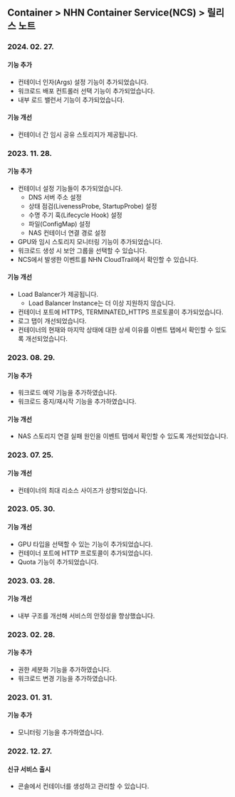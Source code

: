 ## Container > NHN Container Service(NCS) > 릴리스 노트
### 2024. 02. 27.
#### 기능 추가
* 컨테이너 인자(Args) 설정 기능이 추가되었습니다.
* 워크로드 배포 컨트롤러 선택 기능이 추가되었습니다.
* 내부 로드 밸런서 기능이 추가되었습니다.

#### 기능 개선
* 컨테이너 간 임시 공유 스토리지가 제공됩니다.

### 2023. 11. 28.
#### 기능 추가
* 컨테이너 설정 기능들이 추가되었습니다.
    * DNS 서버 주소 설정
    * 상태 점검(LivenessProbe, StartupProbe) 설정
    * 수명 주기 훅(Lifecycle Hook) 설정
    * 파일(ConfigMap) 설정
    * NAS 컨테이너 연결 경로 설정
* GPU와 임시 스토리지 모니터링 기능이 추가되었습니다.
* 워크로드 생성 시 보안 그룹을 선택할 수 있습니다.
* NCS에서 발생한 이벤트를 NHN CloudTrail에서 확인할 수 있습니다.

#### 기능 개선
* Load Balancer가 제공됩니다.
    * Load Balancer Instance는 더 이상 지원하지 않습니다.
* 컨테이너 포트에 HTTPS, TERMINATED_HTTPS 프로토콜이 추가되었습니다.
* 로그 탭이 개선되었습니다.
* 컨테이너의 현재와 마지막 상태에 대한 상세 이유를 이벤트 탭에서 확인할 수 있도록 개선되었습니다.

### 2023. 08. 29.
#### 기능 추가
* 워크로드 예약 기능을 추가하였습니다.
* 워크로드 중지/재시작 기능을 추가하였습니다.

#### 기능 개선
* NAS 스토리지 연결 실패 원인을 이벤트 탭에서 확인할 수 있도록 개선되었습니다.

### 2023. 07. 25.
#### 기능 개선
* 컨테이너의 최대 리소스 사이즈가 상향되었습니다.

### 2023. 05. 30.
#### 기능 개선
* GPU 타입을 선택할 수 있는 기능이 추가되었습니다.
* 컨테이너 포트에 HTTP 프로토콜이 추가되었습니다.
* Quota 기능이 추가되었습니다.

### 2023. 03. 28.

#### 기능 개선
* 내부 구조를 개선해 서비스의 안정성을 향상했습니다.

### 2023. 02. 28.

#### 기능 추가
* 권한 세분화 기능을 추가하였습니다.
* 워크로드 변경 기능을 추가하였습니다.

### 2023. 01. 31.

#### 기능 추가
* 모니터링 기능을 추가하였습니다.

### 2022. 12. 27.

#### 신규 서비스 출시
* 콘솔에서 컨테이너를 생성하고 관리할 수 있습니다.
